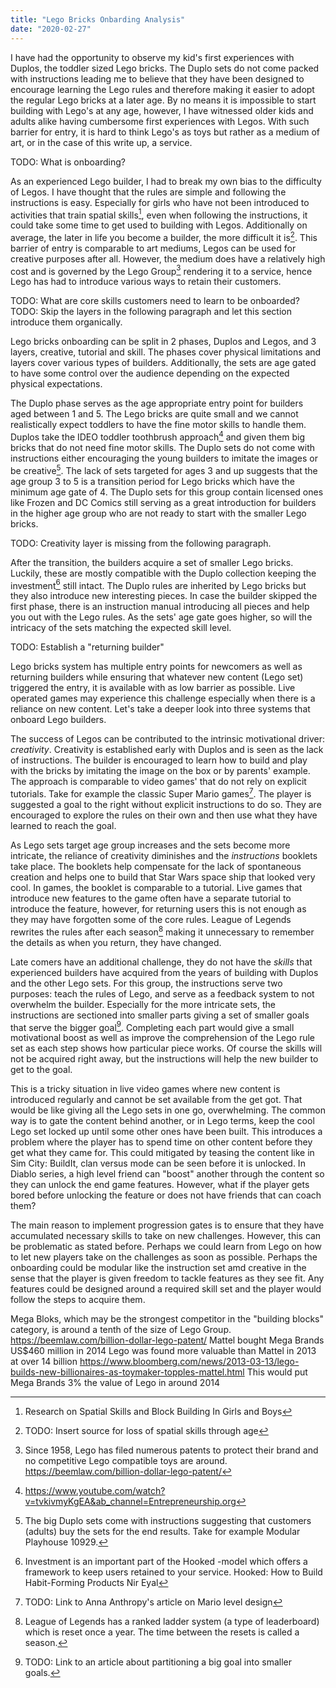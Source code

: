 ```yaml
---
title: "Lego Bricks Onbarding Analysis"
date: "2020-02-27"
---
```

I have had the opportunity to observe my kid's first experiences with Duplos, the toddler sized Lego bricks. The Duplo sets do not come packed with instructions leading me to believe that they have been designed to encourage learning the Lego rules and therefore making it easier to adopt the regular Lego bricks at a later age. By no means it is impossible to start building with Lego's at any age, however, I have witnessed older kids and adults alike having cumbersome first experiences with Legos. With such barrier for entry, it is hard to think Lego's as toys but rather as a medium of art, or in the case of this write up, a service.

TODO: What is onboarding?

As an experienced Lego builder, I had to break my own bias to the difficulty of Legos. I have thought that the rules are simple and following the instructions is easy. Especially for girls who have not been introduced to activities that train spatial skills[^1], even when following the instructions, it could take some time to get used to building with Legos. Additionally on average, the later in life you become a builder, the more difficult it is[^2]. This barrier of entry is comparable to art mediums, Legos can be used for creative purposes after all. However, the medium does have a relatively high cost and is governed by the Lego Group[^3] rendering it to a service, hence Lego has had to introduce various ways to retain their customers.

TODO: What are core skills customers need to learn to be onboarded?
TODO: Skip the layers in the following paragraph and let this section introduce them organically.

Lego bricks onboarding can be split in 2 phases, Duplos and Legos, and 3 layers, creative, tutorial and skill. The phases cover physical limitations and layers cover various types of builders. Additionally, the sets are age gated to have some control over the audience depending on the expected physical expectations.

The Duplo phase serves as the age appropriate entry point for builders aged between 1 and 5. The Lego bricks are quite small and we cannot realistically expect toddlers to have the fine motor skills to handle them. Duplos take the IDEO toddler toothbrush approach[^4] and given them big bricks that do not need fine motor skills. The Duplo sets do not come with instructions either encouraging the young builders to imitate the images or be creative[^5]. The lack of sets targeted for ages 3 and up suggests that the age group 3 to 5 is a transition period for Lego bricks which have the minimum age gate of 4. The Duplo sets for this group contain licensed ones like Frozen and DC Comics still serving as a great introduction for builders in the higher age group who are not ready to start with the smaller Lego bricks.

TODO: Creativity layer is missing from the following paragraph.

After the transition, the builders acquire a set of smaller Lego bricks. Luckily, these are mostly compatible with the Duplo collection keeping the investment[^6] still intact. The Duplo rules are inherited by Lego bricks but they also introduce new interesting pieces. In case the builder skipped the first phase, there is an instruction manual introducing all pieces and help you out with the Lego rules. As the sets' age gate goes higher, so will the intricacy of the sets matching the expected skill level.

TODO: Establish a "returning builder"

Lego bricks system has multiple entry points for newcomers as well as returning builders while ensuring that whatever new content (Lego set) triggered the entry, it is available with as low barrier as possible. Live operated games may experience this challenge especially when there is a reliance on new content. Let's take a deeper look into three systems that onboard Lego builders.

The success of Legos can be contributed to the intrinsic motivational driver: *creativity*. Creativity is established early with Duplos and is seen as the lack of instructions. The builder is encouraged to learn how to build and play with the bricks by imitating the image on the box or by parents' example. The approach is comparable to video games' that do not rely on explicit tutorials. Take for example the classic Super Mario games[^7]. The player is suggested a goal to the right without explicit instructions to do so. They are encouraged to explore the rules on their own and then use what they have learned to reach the goal.

As Lego sets target age group increases and the sets become more intricate, the reliance of creativity diminishes and the *instructions* booklets take place. The booklets help compensate for the lack of spontaneous creation and helps one to build that Star Wars space ship that looked very cool. In games, the booklet is comparable to a tutorial. Live games that introduce new features to the game often have a separate tutorial to introduce the feature, however, for returning users this is not enough as they may have forgotten some of the core rules. League of Legends rewrites the rules after each season[^8] making it unnecessary to remember the details as when you return, they have changed.

Late comers have an additional challenge, they do not have the *skills* that experienced builders have acquired from the years of building with Duplos and the other Lego sets. For this group, the instructions serve two purposes: teach the rules of Lego, and serve as a feedback system to not overwhelm the builder. Especially for the more intricate sets, the instructions are sectioned into smaller parts giving a set of smaller goals that serve the bigger goal[^9]. Completing each part would give a small motivational boost as well as improve the comprehension of the Lego rule set as each step shows how particular piece works. Of course the skills will not be acquired right away, but the instructions will help the new builder to get to the goal.

This is a tricky situation in live video games where new content is introduced regularly and cannot be set available from the get got. That would be like giving all the Lego sets in one go, overwhelming. The common way is to gate the content behind another, or in Lego terms, keep the cool Lego set locked up until some other ones have been built. This introduces a problem where the player has to spend time on other content before they get what they came for. This could mitigated by teasing the content like in Sim City: BuildIt, clan versus mode can be seen before it is unlocked. In Diablo series, a high level friend can "boost" another through the content so they can unlock the end game features. However, what if the player gets bored before unlocking the feature or does not have friends that can coach them?

The main reason to implement progression gates is to ensure that they have accumulated necessary skills to take on new challenges. However, this can be problematic as stated before. Perhaps we could learn from Lego on how to let new players take on the challenges as soon as possible. Perhaps the onboarding could be modular like the instruction set amd creative in the sense that the player is given freedom to tackle features as they see fit. Any features could be designed around a required skill set and the player would follow the steps to acquire them.  

[^1]: Research on Spatial Skills and Block Building In Girls and Boys
[^2]:
    TODO: Insert source for loss of spatial skills through age
[^3]: Since 1958, Lego has filed numerous patents to protect their brand and no competitive Lego compatible toys are around. <https://beemlaw.com/billion-dollar-lego-patent/>
[^4]: <https://www.youtube.com/watch?v=tvkivmyKgEA&ab_channel=Entrepreneurship.org>
[^5]: The big Duplo sets come with instructions suggesting that customers (adults) buy the sets for the end results. Take for example  Modular Playhouse 10929.
[^6]: Investment is an important part of the Hooked -model which offers a framework to keep users retained to your service.
    Hooked: How to Build Habit-Forming Products
    Nir Eyal
[^7]:
    TODO: Link to Anna Anthropy's article on Mario level design
[^8]: League of Legends has a ranked ladder system (a type of leaderboard) which is reset once a year. The time between the resets is called a season.
[^9]:
    TODO: Link to an article about partitioning a big goal into smaller goals.

Mega Bloks, which may be the strongest competitor in the "building blocks" category, is around a tenth of the size of Lego Group. <https://beemlaw.com/billion-dollar-lego-patent/>
Mattel bought Mega Brands US$460 million in 2014
Lego was found more valuable than Mattel in 2013 at over 14 billion <https://www.bloomberg.com/news/2013-03-13/lego-builds-new-billionaires-as-toymaker-topples-mattel.html>
This would put Mega Brands 3% the value of Lego in around 2014
